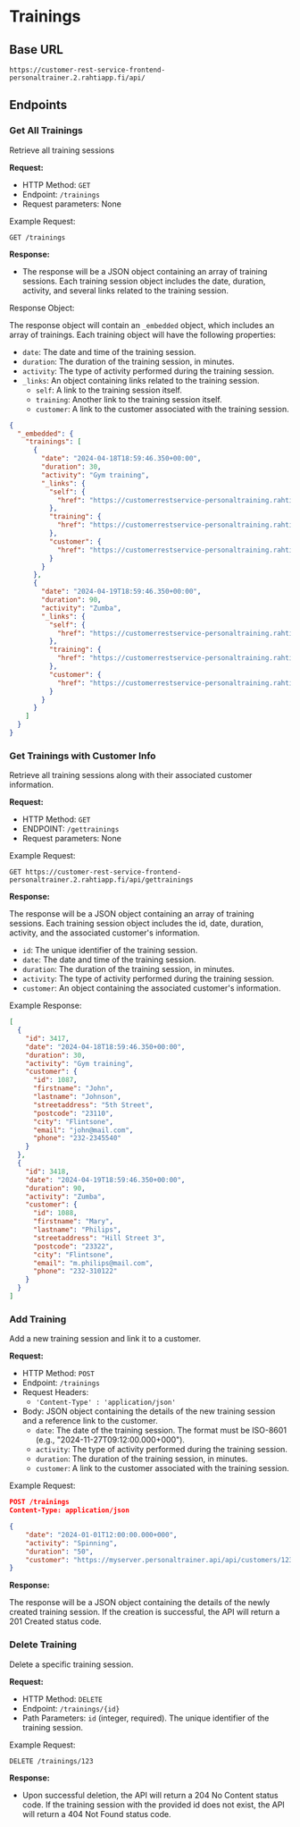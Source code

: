 
# Trainings 

## Base URL
```
https://customer-rest-service-frontend-personaltrainer.2.rahtiapp.fi/api/
```
## Endpoints

### Get All Trainings
Retrieve all training sessions

**Request:**

- HTTP Method: `GET`
- Endpoint: `/trainings`
- Request parameters: None

Example Request:
```
GET /trainings
```

**Response:** 

- The response will be a JSON object containing an array of training sessions. Each training session object includes the date, duration, activity, and several links related to the training session.

Response Object:

The response object will contain an `_embedded` object, which includes an array of trainings. Each training object will have the following properties:

- `date`: The date and time of the training session.
- `duration`: The duration of the training session, in minutes.
- `activity`: The type of activity performed during the training session.
- `_links`: An object containing links related to the training session.
    - `self`: A link to the training session itself.
    - `training`: Another link to the training session itself.
    - `customer`: A link to the customer associated with the training session.

```json
{
  "_embedded": {
    "trainings": [
      {
        "date": "2024-04-18T18:59:46.350+00:00",
        "duration": 30,
        "activity": "Gym training",
        "_links": {
          "self": {
            "href": "https://customerrestservice-personaltraining.rahtiapp.fi/api/trainings/3417"
          },
          "training": {
            "href": "https://customerrestservice-personaltraining.rahtiapp.fi/api/trainings/3417"
          },
          "customer": {
            "href": "https://customerrestservice-personaltraining.rahtiapp.fi/api/trainings/3417/customer"
          }
        }
      },
      {
        "date": "2024-04-19T18:59:46.350+00:00",
        "duration": 90,
        "activity": "Zumba",
        "_links": {
          "self": {
            "href": "https://customerrestservice-personaltraining.rahtiapp.fi/api/trainings/3418"
          },
          "training": {
            "href": "https://customerrestservice-personaltraining.rahtiapp.fi/api/trainings/3418"
          },
          "customer": {
            "href": "https://customerrestservice-personaltraining.rahtiapp.fi/api/trainings/3418/customer"
          }
        }
      }
    ]
  }
}
```
### Get Trainings with Customer Info
Retrieve all training sessions along with their associated customer information.

**Request:**

- HTTP Method: `GET`
- ENDPOINT: `/gettrainings`
- Request parameters: None
 
Example Request:
```
GET https://customer-rest-service-frontend-personaltrainer.2.rahtiapp.fi/api/gettrainings
```
**Response:** 

The response will be a JSON object containing an array of training sessions. Each training session object includes the id, date, duration, activity, and the associated customer's information.

- `id`:  The unique identifier of the training session.
- `date`: The date and time of the training session.
- `duration`: The duration of the training session, in minutes.
- `activity`: The type of activity performed during the training session.
- `customer`: An object containing the associated customer's information.

Example Response:
```json
[
  {
    "id": 3417,
    "date": "2024-04-18T18:59:46.350+00:00",
    "duration": 30,
    "activity": "Gym training",
    "customer": {
      "id": 1087,
      "firstname": "John",
      "lastname": "Johnson",
      "streetaddress": "5th Street",
      "postcode": "23110",
      "city": "Flintsone",
      "email": "john@mail.com",
      "phone": "232-2345540"
    }
  },
  {
    "id": 3418,
    "date": "2024-04-19T18:59:46.350+00:00",
    "duration": 90,
    "activity": "Zumba",
    "customer": {
      "id": 1088,
      "firstname": "Mary",
      "lastname": "Philips",
      "streetaddress": "Hill Street 3",
      "postcode": "23322",
      "city": "Flintsone",
      "email": "m.philips@mail.com",
      "phone": "232-310122"
    }
  }
]
```

### Add Training
Add a new training session and link it to a customer.

**Request:**

- HTTP Method: `POST`
- Endpoint: `/trainings`
- Request Headers:
    - `'Content-Type' : 'application/json'`
- Body: JSON object containing the details of the new training session and a reference link to the customer.
    - `date`: The date of the training session. The format must be ISO-8601 (e.g., "2024-11-27T09:12:00.000+000").
    - `activity`: The type of activity performed during the training session.
    - `duration`: The duration of the training session, in minutes.
    - `customer`: A link to the customer associated with the training session.

Example Request:
```json
POST /trainings
Content-Type: application/json

{
    "date": "2024-01-01T12:00:00.000+000",
    "activity": "Spinning",
    "duration": "50",
    "customer": "https://myserver.personaltrainer.api/api/customers/123"
}
```

**Response:**

The response will be a JSON object containing the details of the newly created training session. If the creation is successful, the API will return a 201 Created status code.

### Delete Training
Delete a specific training session.

**Request:**

- HTTP Method: `DELETE`
- Endpoint: `/trainings/{id}`
- Path Parameters: `id` (integer, required). The unique identifier of the training session.

Example Request:
```
DELETE /trainings/123
```

**Response:**

- Upon successful deletion, the API will return a 204 No Content status code. If the training session with the provided id does not exist, the API will return a 404 Not Found status code.
